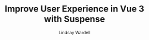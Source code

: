 ---
link: "https://labs.thisdot.co/blog/improve-user-experience-in-vue-3-with-suspense"
pubDate: 2021-03-24
title: "Improve User Experience in Vue 3 with Suspense"
author: "Lindsay Wardell"
image: "/blog/vue-3-suspense.png"
tags:
  - Vue
  - Javascript
  - Web Development
name: 'This Dot Labs'
---